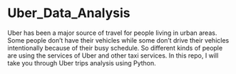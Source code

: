# Uber_Data_Analysis
Uber has been a major source of travel for people living in urban areas. Some people don’t have their vehicles while some don’t drive their vehicles intentionally because of their busy schedule. So different kinds of people are using the services of Uber and other taxi services. In this repo, I will take you through Uber trips analysis using Python.
